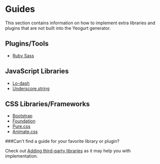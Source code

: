 # Guides
This section contains information on how to implement extra libraries and plugins that are not built into the Yeogurt generator.

## Plugins/Tools
- [Ruby Sass](ruby-sass.md)

## JavaScript Libraries
- [Lo-dash](lodash.md)
- [Underscore.string](underscore-string.md)

## CSS Libraries/Frameworks
- [Bootstrap](bootstrap.md)
- [Foundation](foundation.md)
- [Pure.css](pure-css.md)
- [Animate.css](animate-css.md)

###Can't find a guide for your favorite library or plugin?

Check out [Adding third-party libraries](https://github.com/larsonjj/generator-yeogurt#adding-third-party-libraries) as it may help you with implementation.
